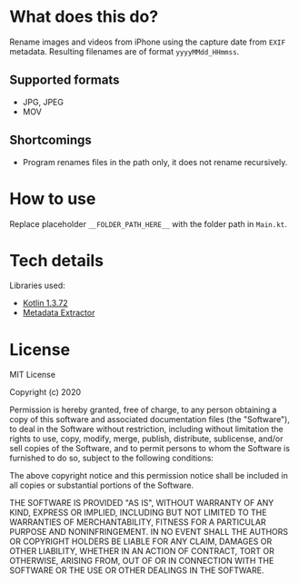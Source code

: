# What does this do?

Rename images and videos from iPhone using the capture date from `EXIF` metadata.
Resulting filenames are of format `yyyyMMdd_HHmmss`.

## Supported formats

- JPG, JPEG
- MOV

## Shortcomings

- Program renames files in the path only, it does not rename recursively. 

# How to use

Replace placeholder `__FOLDER_PATH_HERE__` with the folder path in `Main.kt`.

# Tech details

Libraries used:
- [Kotlin 1.3.72](https://kotlinlang.org/)
- [Metadata Extractor](https://github.com/drewnoakes/metadata-extractor)

# License

MIT License

Copyright (c) 2020

Permission is hereby granted, free of charge, to any person obtaining a copy
of this software and associated documentation files (the "Software"), to deal
in the Software without restriction, including without limitation the rights
to use, copy, modify, merge, publish, distribute, sublicense, and/or sell
copies of the Software, and to permit persons to whom the Software is
furnished to do so, subject to the following conditions:

The above copyright notice and this permission notice shall be included in all
copies or substantial portions of the Software.

THE SOFTWARE IS PROVIDED "AS IS", WITHOUT WARRANTY OF ANY KIND, EXPRESS OR
IMPLIED, INCLUDING BUT NOT LIMITED TO THE WARRANTIES OF MERCHANTABILITY,
FITNESS FOR A PARTICULAR PURPOSE AND NONINFRINGEMENT. IN NO EVENT SHALL THE
AUTHORS OR COPYRIGHT HOLDERS BE LIABLE FOR ANY CLAIM, DAMAGES OR OTHER
LIABILITY, WHETHER IN AN ACTION OF CONTRACT, TORT OR OTHERWISE, ARISING FROM,
OUT OF OR IN CONNECTION WITH THE SOFTWARE OR THE USE OR OTHER DEALINGS IN THE
SOFTWARE.